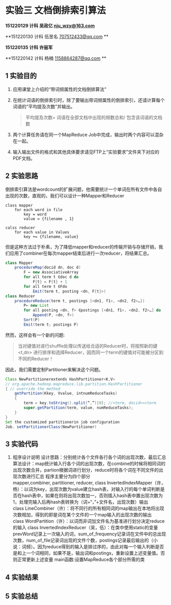 # 实验三 文档倒排索引算法

**151220129 计科 吴政亿 nju_wzy@163.com**

**151220130 计科 伍昱名 707512433@qq.com  **

**151220135 计科 许丽军**

**151220142 计科 杨楠  1158864287@qq.com  **

## 1 实验目的

1. 应用课堂上介绍的“带词频属性的文档倒排算法”

2. 在统计词语的倒排索引时，除了要输出带词频属性的倒排索引，还请计算每个词语的“平均提及次数”并输出。

   > 平均提及次数= 词语在全部文档中出现的频数总和/ 包含该词语的文档数

3. 两个计算任务请在同一个MapReduce Job中完成，输出时两个内容可以混杂在一起。

4. 输入输出文件的格式和其他具体要求请见FTP上“实验要求”文件夹下对应的PDF文档。

## 2 实验思路

倒排索引算法是wordcount的扩展问题，他需要统计一个单词在所有文件中各自出现的次数，直观的，我们可以设计一种Mapper和Reducer

```
class mapper
	for each word in file
		key = word
		value = {filename , 1}

calss reducer
	for each value in Values
		key += {filename, value}
```

但是这种方法过于朴素，为了降低mapper和reducer的传输开销与存储开销，我们应用了combiner在每次mapper结束后进行一次reducer，将结果汇总。

```java
class Mapper
	procedureMap(docid dn, doc d)
        F ← new AssociativeArray
        for all term t ∈doc d do
        	F{t} ← F{t} + 1
        for all term t ∈Fdo
        	Emit(term t, posting <dn, F{t}>)
class Reducer
    procedureReduce(term t, postings [<dn1, f1>, <dn2, f2>…])
        P← new List
        for all posting <dn, f> ∈postings [<dn1, f1>, <dn2, f2>…] do
        	Append(P, <dn, f>)
        Sort(P)
        Emit(term t; postings P)
```

然而，这样会有一个新的问题:

> 当对键值对进行shuffle处理以传送给合适的Reducer时，将按照新的键<t,dn> 进行排序和选择Reducer，因而同一个term的键值对可能被分区到不同的Reducer！

因此，我们需要定制Partitioner来解决这个问题。

```java
Class NewPartitionerextends HashPartitioner<K,V>
// org.apache.hadoop.mapreduce.lib.partition.HashPartitioner
{ // override the method
    getPartition(Kkey, Vvalue, intnumReduceTasks)
    { 
    	term = key.toString().split(“,”)[0]; //<term, docid>=>term
    	super.getPartition(term, value, numReduceTasks);
    }
}
Set the customized partitionerin job configuration
Job. setPartitionerClass(NewPartitioner)
```



## 3 实验代码



1.	程序设计说明 设计思路：分别统计各个文件各行各个词的出现次数，最后汇总 算法设计：map统计输入行各个词的出现次数，在combine的时候将相同词的出现次数合并，partion根据词进行划分，reduce时将各个词在不同文件的出现次数进行汇总 程序主要分为四个部分mapper,combiner, partitioner, reducer, class InvertedIndexMapper（许，杨）：以词为key，出现次数为value建立hash表，对输入行的每个单词判断是否在hash表中，如果在则将出现次数加一，否则插入hash表中置出现次数为1，处理完输入后再hash表转换为（词+“，”+文件名，出现次数）输出 class LineCombiner（许）：将不同行的所有相同词的map输出在本地将出现次数相加，得到的即是词在某个文件的一个map输入的出现次数的输出 class WordPartition（许）：以词而非词加文件名为基准进行划分决定reduce的输入 class InvertedIndexReducer（吴，伍）：在类中使用static的变量prevWord记录上一次输入的词，sum_of_frequency记录词在文件中的总出现次数，num_of_file记录词出现的文件个数，postings记录最后输出的（小说：词频）。因为reduce得到的输入是排过序的，由此对每一个输入判断是否是和上一个词相同，如果不是，输出词和postings，重新设置上述变量值。否则正常更新上述变量 main函数:设置MapReduce各个部分所需的类  



## 4 实验结果

## 5 实验总结



